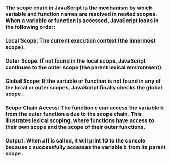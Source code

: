 ### The scope chain in JavaScript is the mechanism by which variable and function names are resolved in nested scopes. When a variable or function is accessed, JavaScript looks in the following order:

### Local Scope: The current execution context (the innermost scope).

### Outer Scope: If not found in the local scope, JavaScript continues to the outer scope (the parent lexical environment).

### Global Scope: If the variable or function is not found in any of the local or outer scopes, JavaScript finally checks the global scope.



### Scope Chain Access: The function c can access the variable b from the outer function a due to the scope chain. This illustrates lexical scoping, where functions have access to their own scope and the scope of their outer functions.

### Output: When a() is called, it will print 10 to the console because c successfully accesses the variable b from its parent scope.